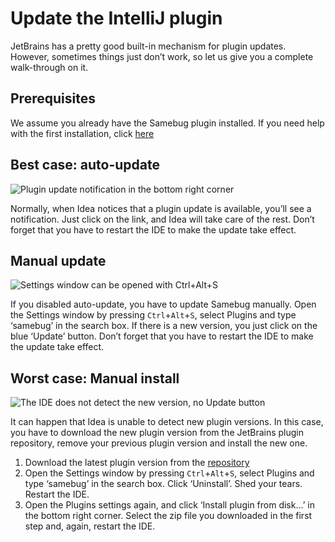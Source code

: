 # Update the IntelliJ plugin

JetBrains has a pretty good built-in mechanism for plugin updates. However,
sometimes things just don’t work, so let us give you a complete walk-through on it.

## Prerequisites

We assume you already have the Samebug plugin installed. If you need help with the first installation, click [here](/docs/integration/intellij-idea/install)

## Best case: auto-update

![](https://samebug.io/static/images/docs/update-plugin-popup.png "Plugin update notification in the bottom right corner")

Normally, when Idea notices that a plugin update is available, you’ll see a notification. Just click on the link, and Idea will take care of the rest. Don’t forget that you have to restart the IDE to make the update take effect.

## Manual update

![](https://samebug.io/static/images/docs/settings-plugins.png "Settings window can be opened with Ctrl+Alt+S")

If you disabled auto-update, you have to update Samebug manually. Open the Settings window by pressing `Ctrl`+`Alt`+`S`, select Plugins and type ‘samebug’ in the search box. If there is a new version, you just click on the blue ‘Update’ button. Don’t forget that you have to restart the IDE to make the update take effect.

## Worst case: Manual install

![](https://samebug.io/static/images/docs/settings-plugins-remove.png "The IDE does not detect the new version, no Update button")

It can happen that Idea is unable to detect new plugin versions. In this case, you have to download the new plugin version from the JetBrains plugin repository, remove your previous plugin version and install the new one.

1. Download the latest plugin version from the [repository](https://plugins.jetbrains.com/plugin/8174-samebug)
2. Open the Settings window by pressing `Ctrl`+`Alt`+`S`, select Plugins and type ‘samebug’ in the search box. Click ‘Uninstall’. Shed your tears. Restart the IDE.
3. Open the Plugins settings again, and click ‘Install plugin from disk…’ in the bottom right corner. Select the zip file you downloaded in the first step and, again, restart the IDE.
